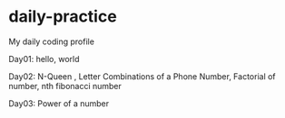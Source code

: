 # daily-practice

My daily coding profile

Day01: hello, world

Day02: N-Queen , Letter Combinations of a Phone Number, Factorial of number, nth fibonacci number

Day03: Power of a number
